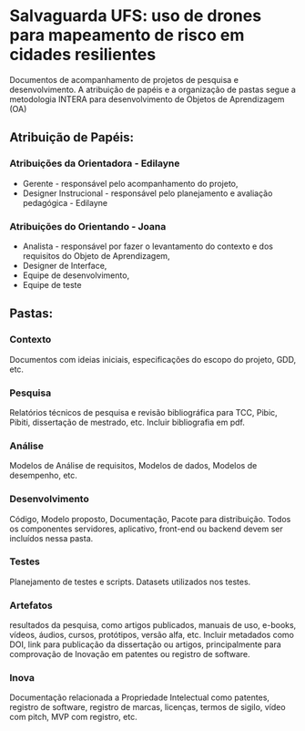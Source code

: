 # Salvaguarda  UFS:  uso  de  drones  para  mapeamento  de risco em cidades resilientes

Documentos de acompanhamento de projetos de pesquisa e desenvolvimento.
A atribuição de papéis e a organização de pastas segue a metodologia INTERA para desenvolvimento de Objetos de Aprendizagem (OA)

## Atribuição de Papéis:
### Atribuições da Orientadora - Edilayne
* Gerente - responsável pelo acompanhamento do projeto,
* Designer Instrucional - responsável pelo planejamento e avaliação pedagógica - Edilayne
### Atribuições do Orientando - Joana
* Analista - responsável por fazer o levantamento do contexto e dos requisitos do Objeto de Aprendizagem,
* Designer de Interface,
* Equipe de desenvolvimento,
* Equipe de teste    

## Pastas:

### Contexto 
Documentos com ideias iniciais, especificações do escopo do projeto, GDD, etc. 

### Pesquisa
Relatórios técnicos de pesquisa e revisão bibliográfica para TCC, Pibic, Pibiti, dissertação de mestrado, etc. Incluir bibliografia em pdf.

### Análise 
Modelos de Análise de requisitos, Modelos de dados, Modelos de desempenho, etc.

### Desenvolvimento 
Código, Modelo proposto, Documentação, Pacote para distribuição.
Todos os componentes servidores, aplicativo, front-end ou backend devem ser incluídos nessa pasta.

### Testes 
Planejamento de testes e scripts. Datasets utilizados nos testes.

### Artefatos 
resultados da pesquisa, como artigos publicados, manuais de uso, e-books, vídeos, áudios, cursos, protótipos, versão alfa, etc.
Incluir metadados como DOI, link para publicação da dissertação ou artigos, principalmente para comprovação de Inovação em patentes ou registro de software.

### Inova
Documentação relacionada a Propriedade Intelectual como patentes, registro de software, registro de marcas, licenças, termos de sigilo, vídeo com pitch, MVP com registro, etc. 
